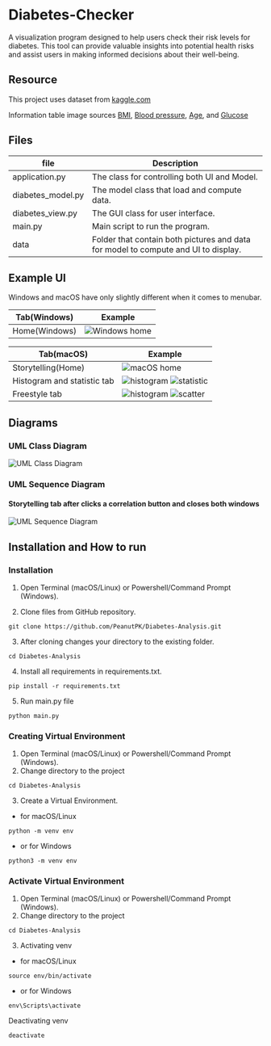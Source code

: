 # Diabetes-Checker

A visualization program designed to help users check their risk levels for
diabetes. This tool can provide valuable insights into potential health risks
and assist users in making informed decisions about their well-being.

## Resource

This project uses dataset
from [kaggle.com](https://www.kaggle.com/datasets/akshaydattatraykhare/diabetes-dataset/data)

Information table image sources
[BMI](https://www.kreedon.com/what-is-bmi-body-mass-index-calculate-bmi/),
[Blood pressure](https://www.heart.org/en/health-topics/high-blood-pressure/understanding-blood-pressure-readings),
[Age](https://www.google.com/url?sa=i&url=https%3A%2F%2Fwww.researchgate.net%2Ffigure%2FAge-intervals-and-age-groups_tbl1_228404297&psig=AOvVaw3OkQXMJjInrDlRpMVaMnzg&ust=1715171432250000&source=images&cd=vfe&opi=89978449&ved=0CBIQjRxqFwoTCOirrNHF-4UDFQAAAAAdAAAAABAx),
and
[Glucose](https://www.google.com/url?sa=i&url=https%3A%2F%2Fwww.breathewellbeing.in%2Fblog%2Fchart-of-normal-blood-sugar-levels-for-adults-with-diabetes%2F&psig=AOvVaw1KA7FeBxHNuOHrIE0pD0hM&ust=1715172721579000&source=images&cd=vfe&opi=89978449&ved=0CBIQjRxqFwoTCJiUmrvK-4UDFQAAAAAdAAAAABBi)

## Files

| file              | Description                                                                        |
|-------------------|------------------------------------------------------------------------------------|
| application.py    | The class for controlling both UI and Model.                                       |
| diabetes_model.py | The model class that load and compute data.                                        |
| diabetes_view.py  | The GUI class for user interface.                                                  |
| main.py           | Main script to run the program.                                                    |
| data              | Folder that contain both pictures and data for model to compute and UI to display. |

## Example UI

Windows and macOS have only slightly different when it comes to menubar.

| Tab(Windows)  | Example                                     |
|---------------|---------------------------------------------|
| Home(Windows) | ![Windows home](/snapshots/window_home.png) |

| Tab(macOS)                  | Example                                                                                  |
|-----------------------------|------------------------------------------------------------------------------------------|
| Storytelling(Home)          | ![macOS home](/snapshots/storytelling.png)                                               |
| Histogram and statistic tab | ![histogram](/snapshots/important_hist.png) ![statistic](/snapshots/important_stat.png)  |
| Freestyle tab               | ![histogram](/snapshots/freestyle_hist.png) ![scatter](/snapshots/freestyle_scatter.png) |

## Diagrams

### UML Class Diagram

![UML Class Diagram](/data/uml_diagram/diabetes_class_diagram.png)

### UML Sequence Diagram

#### Storytelling tab after clicks a correlation button and closes both windows

![UML Sequence Diagram](/data/uml_diagram/diabetes_sequence_diagram.png)

## Installation and How to run

### Installation

1. Open Terminal (macOS/Linux) or Powershell/Command Prompt (Windows).

2. Clone files from GitHub repository.

```commandline
git clone https://github.com/PeanutPK/Diabetes-Analysis.git
```

3. After cloning changes your directory to the existing folder.

```commandline
cd Diabetes-Analysis
```

4. Install all requirements in requirements.txt.

```commandline
pip install -r requirements.txt
```

5. Run main.py file

```commandline
python main.py
```

### Creating Virtual Environment

1. Open Terminal (macOS/Linux) or Powershell/Command Prompt (Windows).
2. Change directory to the project

```
cd Diabetes-Analysis
```

3. Create a Virtual Environment.

- for macOS/Linux

```
python -m venv env
```

- or for Windows

```
python3 -m venv env
```

### Activate Virtual Environment

1. Open Terminal (macOS/Linux) or Powershell/Command Prompt (Windows).
2. Change directory to the project

```
cd Diabetes-Analysis
```

3. Activating venv

- for macOS/Linux

```
source env/bin/activate
```

- or for Windows

```
env\Scripts\activate
```

Deactivating venv

```
deactivate
```